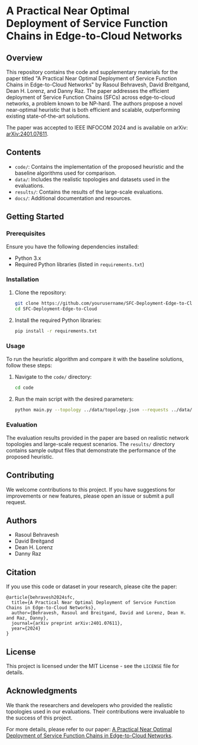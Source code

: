 # A Practical Near Optimal Deployment of Service Function Chains in Edge-to-Cloud Networks

## Overview

This repository contains the code and supplementary materials for the paper titled "A Practical Near Optimal Deployment of Service Function Chains in Edge-to-Cloud Networks" by Rasoul Behravesh, David Breitgand, Dean H. Lorenz, and Danny Raz. The paper addresses the efficient deployment of Service Function Chains (SFCs) across edge-to-cloud networks, a problem known to be NP-hard. The authors propose a novel near-optimal heuristic that is both efficient and scalable, outperforming existing state-of-the-art solutions.

The paper was accepted to IEEE INFOCOM 2024 and is available on arXiv: [arXiv:2401.07611](https://doi.org/10.48550/arXiv.2401.07611).

## Contents

- `code/`: Contains the implementation of the proposed heuristic and the baseline algorithms used for comparison.
- `data/`: Includes the realistic topologies and datasets used in the evaluations.
- `results/`: Contains the results of the large-scale evaluations.
- `docs/`: Additional documentation and resources.

## Getting Started

### Prerequisites

Ensure you have the following dependencies installed:
- Python 3.x
- Required Python libraries (listed in `requirements.txt`)

### Installation

1. Clone the repository:
    ```bash
    git clone https://github.com/yourusername/SFC-Deployment-Edge-to-Cloud.git
    cd SFC-Deployment-Edge-to-Cloud
    ```

2. Install the required Python libraries:
    ```bash
    pip install -r requirements.txt
    ```

### Usage

To run the heuristic algorithm and compare it with the baseline solutions, follow these steps:

1. Navigate to the `code/` directory:
    ```bash
    cd code
    ```

2. Run the main script with the desired parameters:
    ```bash
    python main.py --topology ../data/topology.json --requests ../data/requests.json --output ../results/output.json
    ```

### Evaluation

The evaluation results provided in the paper are based on realistic network topologies and large-scale request scenarios. The `results/` directory contains sample output files that demonstrate the performance of the proposed heuristic.

## Contributing

We welcome contributions to this project. If you have suggestions for improvements or new features, please open an issue or submit a pull request.

## Authors

- Rasoul Behravesh
- David Breitgand
- Dean H. Lorenz
- Danny Raz

## Citation

If you use this code or dataset in your research, please cite the paper:

```
@article{behravesh2024sfc,
  title={A Practical Near Optimal Deployment of Service Function Chains in Edge-to-Cloud Networks},
  author={Behravesh, Rasoul and Breitgand, David and Lorenz, Dean H. and Raz, Danny},
  journal={arXiv preprint arXiv:2401.07611},
  year={2024}
}
```

## License

This project is licensed under the MIT License - see the `LICENSE` file for details.

## Acknowledgments

We thank the researchers and developers who provided the realistic topologies used in our evaluations. Their contributions were invaluable to the success of this project.

For more details, please refer to our paper: [A Practical Near Optimal Deployment of Service Function Chains in Edge-to-Cloud Networks](https://doi.org/10.48550/arXiv.2401.07611).
